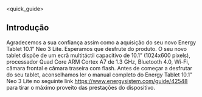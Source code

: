 <quick_guide> 
## Introdução

Agradecemos a sua confiança assim como a aquisição do seu novo Energy Tablet 10.1” Neo 3 Lite. Esperamos que desfrute do produto. O seu novo tablet dispõe de um ecrã multitáctil capacitivo de 10.1” (1024x600 pixels), processador Quad Core ARM Cortex A7 de 1.3 GHz, Bluetooth 4.0, Wi-Fi, câmara frontal e câmara traseira com flash. Antes de começar a desfrutar do seu tablet, aconselhamos ler o manual completo do Energy Tablet 10.1” Neo 3 Lite no seguinte link https://www.energysistem.com/guide/42548 para tirar o máximo proveito das prestações do dispositivo.
